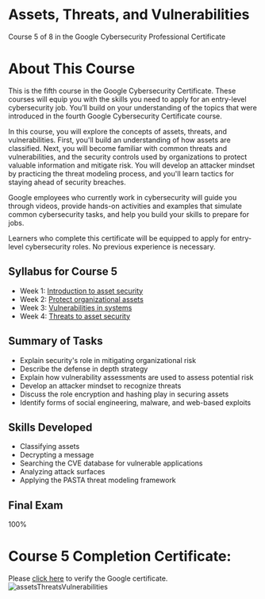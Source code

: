 # Assets, Threats, and Vulnerabilities
Course 5 of 8 in the Google Cybersecurity Professional Certificate
# About This Course
This is the fifth course in the Google Cybersecurity Certificate. These courses will equip you with the skills you need to apply for an entry-level cybersecurity job. You’ll build on your understanding of the topics that were introduced in the fourth Google Cybersecurity Certificate course.

In this course, you will explore the concepts of assets, threats, and vulnerabilities. First, you'll build an understanding of how assets are classified. Next, you will become familiar with common threats and vulnerabilities, and the security controls used by organizations to protect valuable information and mitigate risk. You will develop an attacker mindset by practicing the threat modeling process, and you'll learn tactics for staying ahead of security breaches.

Google employees who currently work in cybersecurity will guide you through videos, provide hands-on activities and examples that simulate common cybersecurity tasks, and help you build your skills to prepare for jobs. 

Learners who complete this certificate will be equipped to apply for entry-level cybersecurity roles. No previous experience is necessary.
## Syllabus for Course 5
- Week 1: [Introduction to asset security](https://github.com/KailaniBailey/Google-Cybersecurity-Professional-Certificate/tree/main/Course%205:%20Assets,%20Threats,%20and%20Vulnerabilities/Week%201:%20Introduction%20to%20asset%20security)
- Week 2: [Protect organizational assets](https://github.com/KailaniBailey/Google-Cybersecurity-Professional-Certificate/tree/main/Course%205:%20Assets,%20Threats,%20and%20Vulnerabilities/Week%202:%20Protect%20organizational%20assets)
- Week 3: [Vulnerabilities in systems](https://github.com/KailaniBailey/Google-Cybersecurity-Professional-Certificate/tree/main/Course%205:%20Assets,%20Threats,%20and%20Vulnerabilities/Week%203:%20Vulnerabilities%20in%20systems)
- Week 4: [Threats to asset security](https://github.com/KailaniBailey/Google-Cybersecurity-Professional-Certificate/tree/main/Course%205:%20Assets,%20Threats,%20and%20Vulnerabilities/Week%204:%20Threats%20to%20asset%20security)
## Summary of Tasks
- Explain security's role in mitigating organizational risk
- Describe the defense in depth strategy
- Explain how vulnerability assessments are used to assess potential risk
- Develop an attacker mindset to recognize threats
- Discuss the role encryption and hashing play in securing assets
- Identify forms of social engineering, malware, and web-based exploits
## Skills Developed
- Classifying assets
- Decrypting a message
- Searching the CVE database for vulnerable applications
- Analyzing attack surfaces
- Applying the PASTA threat modeling framework
## Final Exam
100%
# Course 5 Completion Certificate:
Please [click here](https://coursera.org/share/871a53d191468aa4e730077078339178) to verify the Google certificate. <br>
![assetsThreatsVulnerabilities](https://github.com/user-attachments/assets/aa904171-82e6-4f66-84ab-e0571fd55a08)
